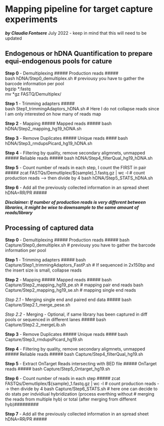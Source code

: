 # Mapping pipeline for target capture experiments 
***by Claudia Fontsere*** 
July 2022 - keep in mind that this will need to be updated 

## Endogenous or hDNA Quantification to prepare equi-endogenous pools for cature 

**Step 0** - Demultiplexing ##### Production reads #####  
bash hDNA/Step0_demultiplex.sh # previousy you have to gather the barcode information per pool  
bgzip *.fastq   
mv *gz FASTQ/Demultiplex/  

**Step 1** - Trimming adapters  #####  
bash Step1_trimmingAdaptors_hDNA.sh # Here I do not collapse reads since I am only interested on how many of reads map  

**Step 2** - Mapping ##### Mapped reads #####
bash hDNA/Step2_mapping_hg19_hDNA.sh

**Step 3** - Remove Duplicates ##### Unique reads ####
bash hDNA/Step3_rmdupsPicard_hg19_hDNA.sh

**Step 4** - Filtering by quality, remove secondary aligmnets, unmapped ##### Reliable reads #####
bash hDNA/Step4_filterQual_hg19_hDNA.sh

**Step 5** - Count number of reads in each step, I count the FIRST in pair #####
zcat FASTQs/Demutliplex/${sample}_1.fastq.gz | wc -l # count production reads --> then divide by 4
bash hDNA/Step5_STATS_hDNA.sh

**Step 6** - Add all the previously collected information in an spread sheet hDNA=RR/PR #####

***Disclaimer: If number of production reads is very different between libraries, it might be wise to downsample to the same amount of reads/library***

## Processing of captured data

**Step 0** - Demultiplexing ##### Production reads #####
bash Capture/Step0_demultiplex.sh # previousy you have to gather the barcode information per pool

**Step 1** - Trimming adapters  ##### 
bash Capture/Step1_trimmingAdaptors_FastP.sh # If sequenced in 2x150bp and the insert size is small, collapse reads

**Step 2** - Mapping ##### Mapped reads #####
bash Capture/Step2_mapping_hg19_pe.sh # mapping pair end reads
bash Capture/Step2_mapping_hg19_se.sh # mapping single end reads

*Step 2.1* - Merging single end and paired end data #####
bash Capture/Step2.1_merge_pese.sh

*Step 2.2* - Merging - Optional, if same library has been captured in diff pools or sequenced in different lanes #####
bash Capture/Step2.2_mergeLib.sh

**Step 3** - Remove Duplicates ##### Unique reads ####
bash Capture/Step3_rmdupsPicard_hg19.sh

**Step 4** - Filtering by quality, remove secondary aligmnets, unmapped ##### Reliable reads #####
bash Capture/Step4_filterQual_hg19.sh

**Step 5** - Extract OnTarget Reads intersecting with BED file ##### OnTarget reads #####
bash Capture/Step5_Ontarget_hg19.sh

**Step 6** - Count number of reads in each step #####
zcat FASTQs/Demutliplex/${sample}_1.fastq.gz | wc -l # count production reads --> then divide by 4
bash Capture/Step6_STATS.sh # here one can decide to do stats per indvidiual hybridization (process everthing without
			    # merging the reads from multiple hyb) or total (after merging from different hyb)#########

**Step 7** - Add all the previously collected information in an spread sheet hDNA=RR/PR #####
